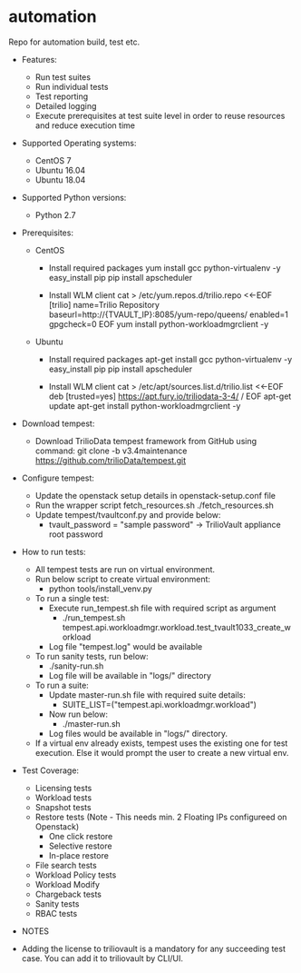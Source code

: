 # automation
Repo for automation build, test etc.

* Features:
    - Run test suites
    - Run individual tests
    - Test reporting
    - Detailed logging
    - Execute prerequisites at test suite level in order to reuse resources and reduce execution time

* Supported Operating systems:
    - CentOS 7
    - Ubuntu 16.04
    - Ubuntu 18.04

* Supported Python versions:
    - Python 2.7

* Prerequisites:
    - CentOS
         - Install required packages
           yum install gcc python-virtualenv -y
           easy_install pip
           pip install apscheduler

         - Install WLM client
           cat > /etc/yum.repos.d/trilio.repo <<-EOF
           [trilio]
           name=Trilio Repository
           baseurl=http://{TVAULT_IP}:8085/yum-repo/queens/
           enabled=1
           gpgcheck=0
           EOF
           yum install python-workloadmgrclient -y

    - Ubuntu
         - Install required packages
           apt-get install gcc python-virtualenv -y
           easy_install pip
           pip install apscheduler

         - Install WLM client
           cat > /etc/apt/sources.list.d/trilio.list <<-EOF
           deb [trusted=yes] https://apt.fury.io/triliodata-3-4/ /
           EOF
           apt-get update
           apt-get install python-workloadmgrclient -y

* Download tempest:
    - Download TrilioData tempest framework from GitHub using command:
      git clone -b v3.4maintenance https://github.com/trilioData/tempest.git

* Configure tempest:

    - Update the openstack setup details in openstack-setup.conf file 
    - Run the wrapper script fetch_resources.sh
      ./fetch_resources.sh
    - Update tempest/tvaultconf.py and provide below:
        - tvault_password = "sample password" → TrilioVault appliance root password
                
* How to run tests:

    - All tempest tests are run on virtual environment.
    - Run below script to create virtual environment:
        - python tools/install_venv.py
    - To run a single test:
        - Execute run_tempest.sh file with required script as argument
            - ./run_tempest.sh tempest.api.workloadmgr.workload.test_tvault1033_create_workload
        - Log file "tempest.log" would be available
    - To run sanity tests, run below:
        - ./sanity-run.sh 
        - Log file will be available in "logs/" directory
    - To run a suite:
        - Update master-run.sh file with required suite details:
            - SUITE_LIST=("tempest.api.workloadmgr.workload") 
        - Now run below:
            - ./master-run.sh 
        - Log files would be available in "logs/" directory.
     - If a virtual env already exists, tempest uses the existing one for test execution. Else it would prompt the user to create a new virtual env.

* Test Coverage:

    - Licensing tests
    - Workload tests
    - Snapshot tests
    - Restore tests (Note - This needs min. 2 Floating IPs configureed on Openstack)
        - One click restore
        - Selective restore
        - In-place restore
    - File search tests
    - Workload Policy tests
    - Workload Modify
    - Chargeback tests
    - Sanity tests
    - RBAC tests

* NOTES

* Adding the license to triliovault is a mandatory for any succeeding test case. You can add it to triliovault by CLI/UI. 
